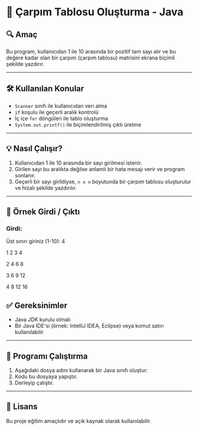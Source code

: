 # 📘 Çarpım Tablosu Oluşturma - Java

## 🔍 Amaç
Bu program, kullanıcıdan 1 ile 10 arasında bir pozitif tam sayı alır ve bu değere kadar olan bir çarpım (çarpım tablosu) matrisini ekrana biçimli şekilde yazdırır.

---

## 🛠️ Kullanılan Konular
- `Scanner` sınıfı ile kullanıcıdan veri alma
- `if` koşulu ile geçerli aralık kontrolü
- İç içe `for` döngüleri ile tablo oluşturma
- `System.out.printf()` ile biçimlendirilmiş çıktı üretme

---

## 💡 Nasıl Çalışır?
1. Kullanıcıdan 1 ile 10 arasında bir sayı girilmesi istenir.
2. Girilen sayı bu aralıkta değilse anlamlı bir hata mesajı verir ve program sonlanır.
3. Geçerli bir sayı girildiyse, `n x n` boyutunda bir çarpım tablosu oluşturulur ve hizalı şekilde yazdırılır.

---

## 🧪 Örnek Girdi / Çıktı

### Girdi:

Üst sınırı giriniz (1-10): 4

1 2 3 4

2 4 6 8

3 6 9 12

4 8 12 16


## ✅ Gereksinimler
- Java JDK kurulu olmalı
- Bir Java IDE'si (örnek: IntelliJ IDEA, Eclipse) veya komut satırı kullanılabilir

---

## 🚀 Programı Çalıştırma

1. Aşağıdaki dosya adını kullanarak bir Java sınıfı oluştur:
2. Kodu bu dosyaya yapıştır.
3. Derleyip çalıştır.

---

## 📄 Lisans
Bu proje eğitim amaçlıdır ve açık kaynak olarak kullanılabilir.
